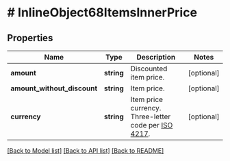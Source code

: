 # # InlineObject68ItemsInnerPrice

## Properties

Name | Type | Description | Notes
------------ | ------------- | ------------- | -------------
**amount** | **string** | Discounted item price. | [optional]
**amount_without_discount** | **string** | Item price. | [optional]
**currency** | **string** | Item price currency. Three-letter code per [ISO 4217](https://en.wikipedia.org/wiki/ISO_4217). | [optional]

[[Back to Model list]](../../README.md#models) [[Back to API list]](../../README.md#endpoints) [[Back to README]](../../README.md)
